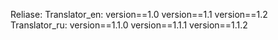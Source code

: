 Reliase:
Translator_en:
version==1.0
version==1.1
version==1.2
Translator_ru:
version==1.1.0
version==1.1.1
version==1.1.2
